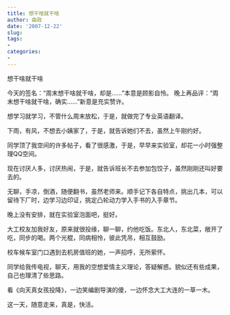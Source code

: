 ```yaml
---
title: 想干啥就干啥
author: 曲政
date: '2007-12-22'
slug: 
tags:
- 
categories:
- 
---
```


想干啥就干啥 

今天的签名：“周末想干啥就干啥，却是……”本意是顾影自怜。 
晚上再品评：“周末想干啥就干啥，确实……”新意是充实赞许。 

想学习就学习，不管什么周末放松，于是，就做完了专业英语翻译。 

下雨，有风，不想去小姨家了，于是，就告诉她们不去，虽然上午刚约好。 

同学顶了我空间的许多帖子，看了很感激，于是，早早来实验室，却花一小时强整理QQ空间。 

现在讨厌人多，讨厌热闹，于是，就告诉班长不去参加包饺子，虽然刚刚还叫好要去的。 

无聊，手凉，倒酒，随便翻书，虽然老师来。顺手记下各自特点，挑出几本，可以留待下厂时，边学习边印证，挑定凸轮动力学入手书的入手章节。 

晚上没有安排，就在实验室泡面吧，挺好。 

大工校友加我好友，原来就很投缘，聊一聊，约他吃饭。东北人，东北菜，敞开了吃，同步的喝。两个光棍，同病相怜，彼此凭吊，相互鼓励。 

校车候车室门口遇到去机房值班的她，一声招呼，无所萦怀。 

同学给我传电视，聊天，用我的空想爱情主义理论，答疑解惑。貌似还有些成果，自己也理清了些思路。 

看《向天真女孩投降》，一边笑编剧导演的傻，一边怀念大工大连的一草一木。 

这一天，随意走来，真是，快活。                                                                                            
